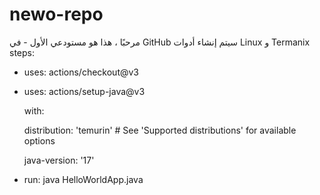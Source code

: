 # newo-repo
مرحبًا ، هذا هو مستودعي الأول - في GitHub
سيتم إنشاء أدوات Linux و Termanix
steps:

- uses: actions/checkout@v3

- uses: actions/setup-java@v3

  with:

    distribution: 'temurin' # See 'Supported distributions' for available options

    java-version: '17'

- run: java HelloWorldApp.java
